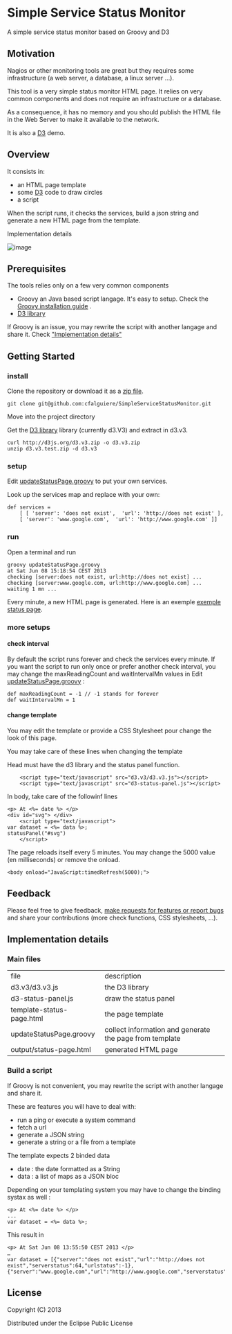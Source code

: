 # Simple Service Status Monitor

A simple service status monitor based on Groovy and D3


## Motivation

Nagios or other monitoring tools are great but they requires some infrastructure (a web server, a database, a linux server …).

This tool is a very simple status monitor HTML page. It relies on very common components and does not require an infrastructure or a database. 

As a consequence, it has no memory and you should publish the HTML file in the Web Server to make it available to the network.

It is also a [D3](http://d3js.org/) demo.

## Overview

It consists in:
 
- an HTML page template 
- some [D3](http://d3js.org/) code to draw circles
- a script

When the script runs, it checks the services, build a json string and generate a new HTML page from the template.

Implementation details

![image]("doc/screenshot-white.png")


## Prerequisites

The tools relies only on a few very common components

- Groovy an Java based script langage. It's easy to setup. Check the [Groovy installation guide](http://groovy.codehaus.org/Installing+Groovy) .  
- [D3 library](http://d3js.org/) 

If Groovy is an issue, you may rewrite the script with another langage and share it. Check ["Implementation details"]("#implementation-details")



## Getting Started


### install


Clone the repository or download it as a [zip file]("https://github.com/cfalguiere/SimpleServiceStatusMonitor/archive/master.zip").

	git clone git@github.com:cfalguiere/SimpleServiceStatusMonitor.git

Move into the project directory 

Get the [D3 library](http://d3js.org/) library (currently d3.V3) and extract in d3.v3.

    curl http://d3js.org/d3.v3.zip -o d3.v3.zip
    unzip d3.v3.test.zip -d d3.v3

### setup 


Edit [updateStatusPage.groovy]("updateStatusPage.groovy") to put your own services.

Look up the services map and replace with your own: 

	def services = 
  		[ [ 'server': 'does not exist',  'url': 'http://does not exist' ],
    	[ 'server': 'www.google.com',  'url': 'http://www.google.com' ]]


### run


Open a terminal and run

    groovy updateStatusPage.groovy
    at Sat Jun 08 15:18:54 CEST 2013
	checking [server:does not exist, url:http://does not exist] ...
	checking [server:www.google.com, url:http://www.google.com] ...
	waiting 1 mn ...
 
Every minute, a new HTML page is generated. Here is an exemple [exemple status page]("doc/status-page.html").

### more setups


#### check interval 

By default the script runs forever and check the services every minute. If you want the script to run only once or prefer another check interval, you may change the maxReadingCount and waitIntervalMn values in Edit [updateStatusPage.groovy]("updateStatusPage.groovy") : 

	def maxReadingCount = -1 // -1 stands for forever
	def waitIntervalMn = 1

    

#### change template 

You may edit the template or provide a CSS Stylesheet pour change the look of this page.

You may take care of these lines when changing the template


Head must have the d3 library and the status panel function.

        <script type="text/javascript" src="d3.v3/d3.v3.js"></script>
        <script type="text/javascript" src="d3-status-panel.js"></script>

In body, take care of the followinf lines

	<p> At <%= date %> </p>
	<div id="svg"> </div>
        <script type="text/javascript"> 
	var dataset = <%= data %>;
	statusPanel("#svg")
        </script>


The page reloads itself every 5 minutes. You may change the 5000 value (en milliseconds) or remove the onload.

	<body onload="JavaScript:timedRefresh(5000);">
   
   
   

## Feedback

Please feel free to give feedback, [make requests for features or report bugs](https://github.com/cfalguiere/SimpleServiceStatusMonitor/issues) and share your contributions (more check functions, CSS stylesheets, …).

   
<a name="implementation-details"/>

## Implementation details


### Main files


<table>
<tr><td>file</td><td>description</td></tr>
<tr><td>d3.v3/d3.v3.js</td><td>the D3 library</td></tr>
<tr><td>d3-status-panel.js</td><td>draw the status panel</td></tr>
<tr><td>template-status-page.html</td><td>the page template</td></tr>
<tr><td>updateStatusPage.groovy</td><td>collect information and generate the page from template</td></tr>
<tr><td>output/status-page.html</td><td>generated HTML page</td></tr>
</table>


### Build a script


If Groovy is not convenient, you may rewrite the script with another langage and share it.

These are features you will have to deal with:

- run a ping or execute a system command
- fetch a url
- generate a JSON string
- generate a string or a file from a template


The template expects 2 binded data
- date : the date formatted as a String  
- data : a list of maps as a JSON bloc  

Depending on your templating system you may have to change the binding systax as well :

	<p> At <%= date %> </p>
	...
	var dataset = <%= data %>;

This result in

	<p> At Sat Jun 08 13:55:50 CEST 2013 </p>
	…
	var dataset = [{"server":"does not exist","url":"http://does not exist","serverstatus":64,"urlstatus":-1},{"server":"www.google.com","url":"http://www.google.com","serverstatus":0,"urlstatus":0}];



## License


Copyright (C) 2013 

Distributed under the Eclipse Public License
